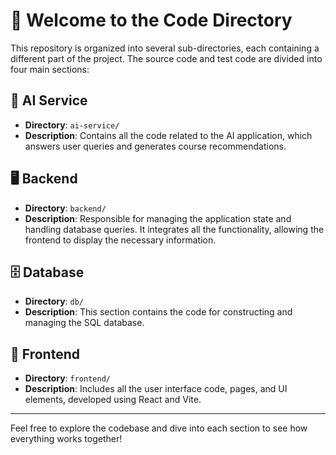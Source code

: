 # 📂 Welcome to the Code Directory

This repository is organized into several sub-directories, each containing a different part of the project. The source code and test code are divided into four main sections:

## 🧠 AI Service
- **Directory**: `ai-service/`
- **Description**: Contains all the code related to the AI application, which answers user queries and generates course recommendations.

## 🖥️ Backend
- **Directory**: `backend/`
- **Description**: Responsible for managing the application state and handling database queries. It integrates all the functionality, allowing the frontend to display the necessary information.

## 🗄️ Database
- **Directory**: `db/`
- **Description**: This section contains the code for constructing and managing the SQL database.

## 🎨 Frontend
- **Directory**: `frontend/`
- **Description**: Includes all the user interface code, pages, and UI elements, developed using React and Vite.

---

Feel free to explore the codebase and dive into each section to see how everything works together!
